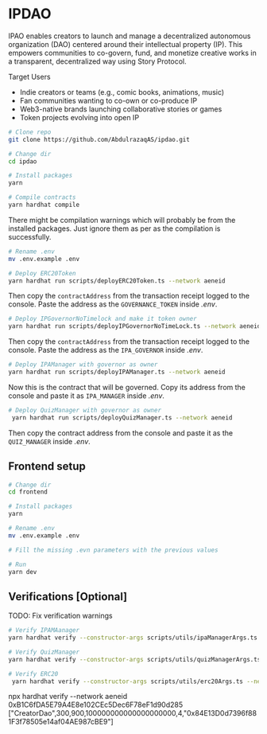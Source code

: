 # IPDAO

IPAO enables creators to launch and manage a decentralized autonomous organization (DAO) centered around their intellectual property (IP). This empowers communities to co-govern, fund, and monetize creative works in a transparent, decentralized way using Story Protocol.

Target Users
- Indie creators or teams (e.g., comic books, animations, music)
- Fan communities wanting to co-own or co-produce IP
- Web3-native brands launching collaborative stories or games
- Token projects evolving into open IP

```bash
# Clone repo
git clone https://github.com/AbdulrazaqAS/ipdao.git

# Change dir
cd ipdao

# Install packages
yarn

# Compile contracts
yarn hardhat compile
```
There might be compilation warnings which will probably be from the installed packages. Just ignore them as per as the compilation is successfully.

```bash
# Rename .env
mv .env.example .env

# Deploy ERC20Token
yarn hardhat run scripts/deployERC20Token.ts --network aeneid
```
Then copy the `contractAddress` from the transaction receipt logged to the console. Paste the address as the `GOVERNANCE_TOKEN` inside *.env*.

```bash
# Deploy IPGovernorNoTimelock and make it token owner
yarn hardhat run scripts/deployIPGovernorNoTimeLock.ts --network aeneid
```
Then copy the `contractAddress` from the transaction receipt logged to the console. Paste the address as the `IPA_GOVERNOR` inside *.env*.

```bash
# Deploy IPAManager with governor as owner
yarn hardhat run scripts/deployIPAManager.ts --network aeneid
```
Now this is the contract that will be governed. Copy its address from the console and paste it as `IPA_MANAGER` inside *.env*.

```bash
# Deploy QuizManager with governor as owner
 yarn hardhat run scripts/deployQuizManager.ts --network aeneid
```
Then copy the contract address from the console and paste it as the `QUIZ_MANAGER` inside *.env*.

## Frontend setup
```bash
# Change dir
cd frontend

# Install packages
yarn

# Rename .env
mv .env.example .env

# Fill the missing .evn parameters with the previous values

# Run
yarn dev
```

## Verifications [Optional]
TODO: Fix verification warnings
```bash
# Verify IPAMAanager
yarn hardhat verify --constructor-args scripts/utils/ipaManagerArgs.ts --network aeneid <IPAManager Address>

# Verify QuizManager
yarn hardhat verify --constructor-args scripts/utils/quizManagerArgs.ts --network aeneid <QuizManager Address>

# Verify ERC20
 yarn hardhat verify --constructor-args scripts/utils/erc20Args.ts --network aeneid <ERC20 Address>
```

npx hardhat verify --network aeneid 0xB1C6fDA5E79A4E8e102CEc5Dec6F78eF1d90d285 ["CreatorDao",300,900,100000000000000000000,4,"0x84E13D0d7396f881F3f78505e14af04AE987cBE9"]
